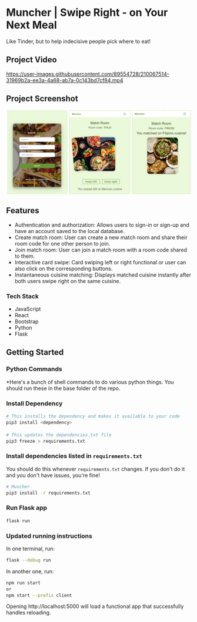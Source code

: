 # Muncher | Swipe Right - on Your Next Meal
Like Tinder, but to help indecisive people pick where to eat!

## Project Video
https://user-images.githubusercontent.com/89554728/210067514-31969b2a-ee3a-4a68-ab7a-0c143bd7cf84.mp4

## Project Screenshot
![sign-up, swipe, and match images](screenshot/set.png)

## Features
* Authentication and authorization: Allows users to sign-in or sign-up and have an account saved to the local database.
* Create match room: User can create a new match room and share their room code for one other person to join.
* Join match room: User can join a match room with a room code shared to them.
* Interactive card swipe: Card swiping left or right functional or user can also click on the corresponding buttons.
* Instantaneous cuisine matching: Displays matched cuisine instantly after both users swipe right on the same cuisine. 
### Tech Stack
* JavaScript
* React
* Bootstrap
* Python
* Flask

## Getting Started
### Python Commands
*Here's a bunch of shell commands to do various python things. You should run these in the base folder of the repo.

### Install Dependency

```bash
# This installs the dependency and makes it available to your code
pip3 install <dependency>

# This updates the dependencies.txt file
pip3 freeze > requirements.txt
```

### Install dependencies listed in `requirements.txt`

You should do this whenever `requirements.txt` changes. If you don't do it and you don't have issues, you're fine!

```bash
# Muncher
pip3 install -r requirements.txt
```

### Run Flask app

```bash
flask run
```


### Updated running instructions

In one terminal, run:
```bash
flask --debug run
```

In another one, run:
```bash
npm run start
or
npm start --prefix client
```

Opening http://localhost:5000 will load a functional app that successfully handles reloading.

